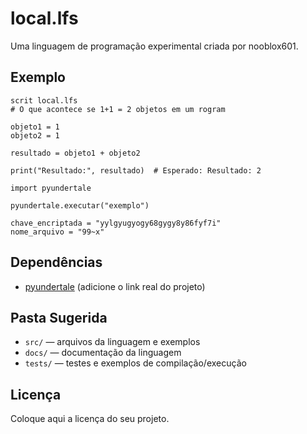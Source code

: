 # local.lfs

Uma linguagem de programação experimental criada por nooblox601.

## Exemplo

```local.lfs
scrit local.lfs
# O que acontece se 1+1 = 2 objetos em um rogram

objeto1 = 1
objeto2 = 1

resultado = objeto1 + objeto2

print("Resultado:", resultado)  # Esperado: Resultado: 2

import pyundertale

pyundertale.executar("exemplo")

chave_encriptada = "yylgyugyogy68gygy8y86fyf7i"
nome_arquivo = "99~x"
```

## Dependências

- [pyundertale](https://github.com/CoffeeBeansama/PyUndertale/blob/main/README.md) (adicione o link real do projeto)

## Pasta Sugerida

- `src/` — arquivos da linguagem e exemplos
- `docs/` — documentação da linguagem
- `tests/` — testes e exemplos de compilação/execução

## Licença

Coloque aqui a licença do seu projeto.
